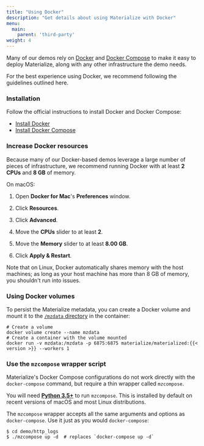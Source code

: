 ```yaml
---
title: "Using Docker"
description: "Get details about using Materialize with Docker"
menu:
  main:
    parent: 'third-party'
weight: 4
---
```


Many of our demos rely on [Docker] and [Docker Compose] to make it easy to deploy
Materialize, along with any other infrastructure the demo needs.

For the best experience using Docker, we recommend following the guidelines
outlined here.

### Installation

Follow the official instructions to install Docker and Docker Compose:

* [Install Docker](https://docs.docker.com/get-docker/)
* [Install Docker Compose](https://docs.docker.com/compose/install/)

### Increase Docker resources

Because many of our Docker-based demos leverage a large number of pieces of
infrastructure, we recommend running Docker with at least **2 CPUs** and
**8 GB** of memory.

On macOS:

1. Open **Docker for Mac**'s **Preferences** window.

1. Click **Resources**.

1. Click **Advanced**.

1. Move the **CPUs** slider to at least **2**.

1. Move the **Memory** slider to at least **8.00 GB**.

1. Click **Apply & Restart**.

Note that on Linux, Docker automatically shares memory with the host machines; as long as your host machine has more than 8 GB of memory, you shouldn't run into issues.

### Using Docker volumes

To persist the Materialize metadata, you can create a Docker volume and mount it to the [`/mzdata` directory](/cli/#data-directory) in the container:

```shell
# Create a volume
docker volume create --name mzdata
# Create a container with the volume mounted
docker run -v mzdata:/mzdata -p 6875:6875 materialize/materialized:{{< version >}} --workers 1
```

### Use the `mzcompose` wrapper script

Materialize's Docker Compose configurations do not work directly with the
`docker-compose` command, but require a thin wrapper called `mzcompose`.

You will need [**Python 3.5+**][python] to run
`mzcompose`. This is installed by default on recent versions of macOS and most
Linux distributions.

The `mzcompose` wrapper accepts all the same arguments and options as
`docker-compose`. Use it just as you would `docker-compose`:

```shell
$ cd demo/http_logs
$ ./mzcompose up -d  # replaces `docker-compose up -d`
```

[Docker]: https://docs.docker.com/get-started/overview/
[Docker Compose]: https://docs.docker.com/compose/
[python]: https://www.python.org/downloads/
